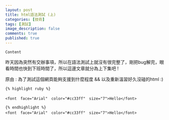```yaml
---
layout: post
title: html語法測試 (上)
categories: [技術]
tags: [測試]
image_description: false
comments: true
published: true
---
```

 
  
 `Content`
 
昨天因為突然有交辦事項，所以在語法測試上就沒有很完整了，剛把bug解完，眼看時間也快到下班時間了，所以這邊文章就分為上下集吧 !

原由 :  為了測試這個網頁能夠支援到什麼程度 &&
		以及重新溫習好久沒碰的html  :)
		
		
	
	{% highlight ruby %}	

	<font　face="Arial"　color="#cc33ff"　size="7">Hello</font>
	
	{% endhighlight %}
	<font　face="Arial"　color="#cc33ff"　size="7">Hello</font>